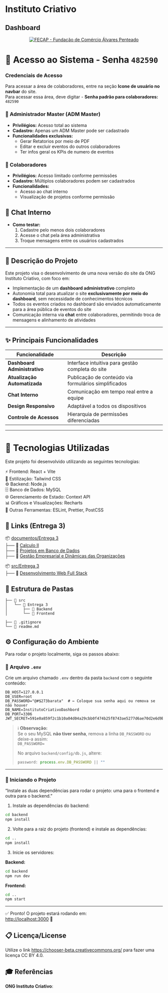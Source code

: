 # Instituto Criativo

## Dashboard  

<p align="center">
  <a href="https://www.fecap.br/">
    <img src="https://drive.google.com/uc?export=view&id=1ckMUnh5Frb5r9BEOaTR9DGvDiy6n18dO" alt="FECAP - Fundação de Comércio Álvares Penteado" border="0">
  </a>
</p>

# 🔐 Acesso ao Sistema - Senha `482590`


### Credenciais de Acesso

Para acessar a área de colaboradores, entre na seção **Icone de usuário no navbar** do site.  
Para acessar essa área, deve digitar - **Senha padrão para colaboradores:** `482590`



### 👑 Administrador Master (ADM Master)
- **Privilégios:** Acesso total ao sistema
- **Cadastro:** Apenas um ADM Master pode ser cadastrado
- **Funcionalidades exclusivas:**
  - Gerar Retatorios por meio de PDF
  - Editar e excluir eventos do outros colaboradores
  - Ter infos geral os KPis de numero de eventos

### 👥 Colaboradores
- **Privilégios:** Acesso limitado conforme permissões
- **Cadastro:** Múltiplos colaboradores podem ser cadastrados
- **Funcionalidades:**
  - Acesso ao chat interno
  - Visualização de projetos conforme permissão

## 💬 Chat Interno
- **Como testar:**
  1. Cadastre pelo menos dois colaboradores
  2. Acesse o chat pela área administrativa
  3. Troque mensagens entre os usuários cadastrados

---

## 📝 Descrição do Projeto
Este projeto visa o desenvolvimento de uma nova versão do site da ONG Instituto Criativo, com foco em:

- Implementação de um **dashboard administrativo** completo
- Autonomia total para atualizar o site **exclusivamente por meio do dashboard**, sem necessidade de conhecimentos técnicos
- Todos os eventos criados no dashboard são enviados automaticamente para a área pública de eventos do site
- Comunicação interna via **chat** entre colaboradores, permitindo troca de mensagens e alinhamento de atividades


---

## ✨ Principais Funcionalidades
| Funcionalidade | Descrição |
|----------------|-----------|
| **Dashboard Administrativo** | Interface intuitiva para gestão completa do site |
| **Atualização Automatizada** | Publicação de conteúdo via formulários simplificados |
| **Chat Interno** | Comunicação em tempo real entre a equipe |
| **Design Responsivo** | Adaptável a todos os dispositivos |
| **Controle de Acessos** | Hierarquia de permissões diferenciadas |

---


 # 🚀 Tecnologias Utilizadas
 Este projeto foi desenvolvido utilizando as seguintes tecnologias:
 
 ⚡ Frontend: React + Vite<br>
 🎨 Estilização: Tailwind CSS<br>
 ⚙ Backend: Node.js<br>
 🗄 Banco de Dados: MySQL<br>
 🌐 Gerenciamento de Estado: Context API<br>
 📊 Gráficos e Visualizações: Recharts<br>
 🔧 Outras Ferramentas: ESLint, Prettier, PostCSS<br>

## 📂 Links (Entrega 3)

📦 [documentos/Entrega 3](https://github.com/2025-1-MCC2/Projeto1/tree/main/documentos/Entrega%203)  
├── 📁 [Calculo II](https://github.com/2025-1-MCC2/Projeto1/tree/main/documentos/Entrega%203/Calculo%20II)  
├── 📁 [Projetos em Banco de Dados](https://github.com/2025-1-MCC2/Projeto1/tree/main/documentos/Entrega%203/Projeto%20em%20banco%20de%20dados)  
├── 📁 [Gestão Empresarial e Dinâmicas das Organizações](https://github.com/2025-1-MCC2/Projeto1/tree/main/documentos/Entrega%203/Gest%C3%A3o%20Empresarial%20e%20Din%C3%A2micas%20das%20Organiza%C3%A7%C3%B5es)  

📦 [src/Entrega 3](https://github.com/2025-1-MCC2/Projeto1/tree/main/src/Entrega%203)  
├── 📁 [Desenvolvimento Web Full Stack](https://github.com/2025-1-MCC2/Projeto1/tree/main/src/Entrega%203)  

 
## 📂 Estrutura de Pastas

```📦 Raiz  
├── 📂 src  
│   └── 📂 Entrega 3  
│       ├── 📂 Backend  
│       └── 📂 Frontend  

├── 📄 .gitignore  
└── 📄 readme.md
 ```
## ⚙️ Configuração do Ambiente

Para rodar o projeto localmente, siga os passos abaixo:

### 🔐 Arquivo `.env`

Crie um arquivo chamado `.env` dentro da pasta `backend` com o seguinte conteúdo:

```env
DB_HOST=127.0.0.1
DB_USER=root
DB_PASSWORD="@#$273barata"  # ← Coloque sua senha aqui ou remova se não houver
DB_NAME=InstitutoCriativoDashbord
DB_PORT=3306
JWT_SECRET=591e0a859f2c1b10a04d04a29cbb0f474b25f8743ae5277d6ae70d2e6d9bc596
```

> ℹ️ **Observação:**  
> Se o seu MySQL **não tiver senha**, remova a linha `DB_PASSWORD` ou deixe-a assim:  
> `DB_PASSWORD=`  
>  
> No arquivo `backend/config/db.js`, altere:
>
> ```js
> password: process.env.DB_PASSWORD || ""
> ```

---

### 🚀 Iniciando o Projeto
“Instale as duas dependências para rodar o projeto: uma para o frontend e outra para o backend.”

1. Instale as dependências do backend:

```bash
cd backend
npm install
```

2. Volte para a raiz do projeto (frontend) e instale as dependências:

```bash
cd ..
npm install
```

3. Inicie os servidores:

**Backend:**

```bash
cd backend
npm run dev
```

**Frontend:**

```bash
cd ..
npm start
```

---

✅ Pronto! O projeto estará rodando em:  
[http://localhost:3000](http://localhost:3000) 🎉

 
 ## 📋 Licença/License
 Utilize o link <https://chooser-beta.creativecommons.org/> para fazer uma licença CC BY 4.0.
 
 ## 🎓 Referências
 
**ONG Instituto Criativo**:
